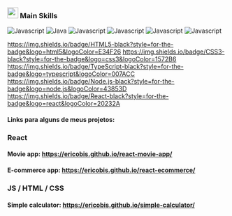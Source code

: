 ### <img src="https://media2.giphy.com/media/QssGEmpkyEOhBCb7e1/giphy.gif?cid=ecf05e47a0n3gi1bfqntqmob8g9aid1oyj2wr3ds3mg700bl&rid=giphy.gif" width ="25"><b> Main Skills</b>
 <img src = "https://img.shields.io/badge/JavaScript-black?style=for-the-badge&logo=javascript&logoColor=F7DF1E"  alt = "Javascript" />
 <img src = "https://img.shields.io/badge/Java-black?style=for-the-badge&logo=java&logoColor=red"  alt = "Java" />
 <img src = "https://img.shields.io/badge/JavaScript-black?style=for-the-badge&logo=javascript&logoColor=F7DF1E"  alt = "Javascript" />
 <img src = "https://img.shields.io/badge/JavaScript-black?style=for-the-badge&logo=javascript&logoColor=F7DF1E"  alt = "Javascript" />
 <img src = "https://img.shields.io/badge/JavaScript-black?style=for-the-badge&logo=javascript&logoColor=F7DF1E"  alt = "Javascript" />
 <img src = "https://img.shields.io/badge/JavaScript-black?style=for-the-badge&logo=javascript&logoColor=F7DF1E"  alt = "Javascript" />

https://img.shields.io/badge/HTML5-black?style=for-the-badge&logo=html5&logoColor=E34F26
https://img.shields.io/badge/CSS3-black?style=for-the-badge&logo=css3&logoColor=1572B6
https://img.shields.io/badge/TypeScript-black?style=for-the-badge&logo=typescript&logoColor=007ACC
https://img.shields.io/badge/Node.js-black?style=for-the-badge&logo=node.js&logoColor=43853D
https://img.shields.io/badge/React-black?style=for-the-badge&logo=react&logoColor=20232A

#### Links para alguns de meus projetos: 
### React
#### Movie app: https://ericobis.github.io/react-movie-app/
#### E-commerce app: https://ericobis.github.io/react-ecommerce/
### JS / HTML / CSS
#### Simple calculator: https://ericobis.github.io/simple-calculator/


<!--
**EricoBis/EricoBis** is a ✨ _special_ ✨ repository because its `README.md` (this file) appears on your GitHub profile.

Here are some ideas to get you started:

- 🔭 I’m currently working on ...
- 🌱 I’m currently learning ...
- 👯 I’m looking to collaborate on ...
- 🤔 I’m looking for help with ...
- 💬 Ask me about ...
- 📫 How to reach me: ...
- 😄 Pronouns: ...
- ⚡ Fun fact: ...
-->
